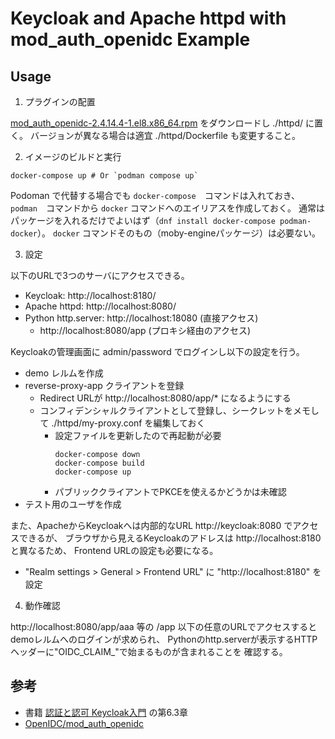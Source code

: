 # Keycloak and Apache httpd with mod_auth_openidc Example


## Usage

1. プラグインの配置

[mod_auth_openidc-2.4.14.4-1.el8.x86_64.rpm](https://github.com/OpenIDC/mod_auth_openidc/releases) をダウンロードし ./httpd/ に置く。
バージョンが異なる場合は適宜 ./httpd/Dockerfile も変更すること。

2. イメージのビルドと実行

```shell
docker-compose up # Or `podman compose up`
```
Podoman で代替する場合でも `docker-compose`　コマンドは入れておき、
`podman`　コマンドから `docker` コマンドへのエイリアスを作成しておく。
通常はパッケージを入れるだけでよいはず（`dnf install docker-compose podman-docker`）。
`docker` コマンドそのもの（moby-engineパッケージ）は必要ない。

3. 設定

以下のURLで3つのサーバにアクセスできる。

- Keycloak: http://localhost:8180/
- Apache httpd: http://localhost:8080/
- Python http.server: http://localhost:18080 (直接アクセス)
  - http://localhost:8080/app (プロキシ経由のアクセス)

Keycloakの管理画面に admin/password でログインし以下の設定を行う。

- demo レルムを作成
- reverse-proxy-app クライアントを登録
  - Redirect URLが http://localhost:8080/app/* になるようにする
  - コンフィデンシャルクライアントとして登録し、シークレットをメモして ./httpd/my-proxy.conf を編集しておく
    - 設定ファイルを更新したので再起動が必要
      ```shell
      docker-compose down
      docker-compose build
      docker-compose up
      ```
    - パブリッククライアントでPKCEを使えるかどうかは未確認
- テスト用のユーザを作成

また、ApacheからKeycloakへは内部的なURL http://keycloak:8080 でアクセスできるが、
ブラウザから見えるKeycloakのアドレスは http://localhost:8180 と異なるため、
Frontend URLの設定も必要になる。

- "Realm settings > General > Frontend URL" に "http://localhost:8180" を設定

4. 動作確認

http://localhost:8080/app/aaa 等の /app 以下の任意のURLでアクセスするとdemoレルムへのログインが求められ、
Pythonのhttp.serverが表示するHTTPヘッダーに"OIDC_CLAIM_"で始まるものが含まれることを
確認する。


## 参考

- 書籍 [認証と認可 Keycloak入門](https://www.ric.co.jp/book/new-publication/detail/2081) の第6.3章
- [OpenIDC/mod_auth_openidc](https://github.com/OpenIDC/mod_auth_openidc)
